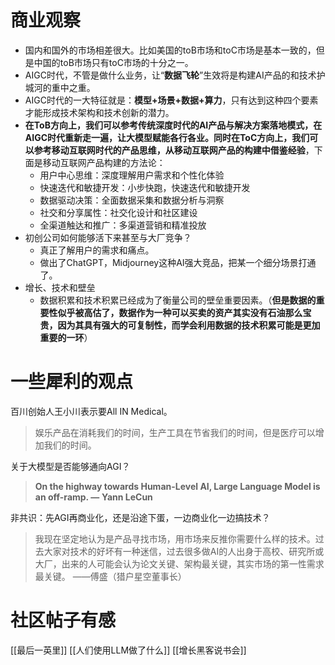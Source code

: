 # 商业观察

- 国内和国外的市场相差很大。比如美国的toB市场和toC市场是基本一致的，但是中国的toB市场只有toC市场的十分之一。
- AIGC时代，不管是做什么业务，让“**数据飞轮**”生效将是构建AI产品的和技术护城河的重中之重。
- AIGC时代的一大特征就是：**模型+场景+数据+算力**，只有达到这种四个要素才能形成技术架构和技术创新的潜力。
- **在ToB方向上，我们可以参考传统深度时代的AI产品与解决方案落地模式，在AIGC时代重新走一遍，让大模型赋能各行各业。**同时**在ToC方向上，我们可以参考移动互联网时代的产品思维，从移动互联网产品的构建中借鉴经验**，下面是移动互联网产品构建的方法论：
	- 用户中心思维：深度理解用户需求和个性化体验
	- 快速迭代和敏捷开发：小步快跑，快速迭代和敏捷开发
	- 数据驱动决策：全面数据采集和数据分析与洞察
	- 社交和分享属性：社交化设计和社区建设
	- 全渠道触达和推广：多渠道营销和精准投放
- 初创公司如何能够活下来甚至与大厂竞争？
	- 真正了解用户的需求和痛点。
	- 做出了ChatGPT，Midjourney这种AI强大竞品，把某一个细分场景打通了。
- 增长、技术和壁垒
	- 数据积累和技术积累已经成为了衡量公司的壁垒重要因素。（**但是数据的重要性似乎被高估了，数据作为一种可以买卖的资产其实没有石油那么宝贵，因为其具有强大的可复制性，而学会利用数据的技术积累可能是更加重要的一环**）

# 一些犀利的观点

百川创始人王小川表示要All IN Medical。
> 娱乐产品在消耗我们的时间，生产工具在节省我们的时间，但是医疗可以增加我们的时间。

关于大模型是否能够通向AGI？
>**On the highway towards Human-Level AI, Large Language Model is an off-ramp. —** **Yann LeCun**

非共识：先AGI再商业化，还是沿途下蛋，一边商业化一边搞技术？
>我现在坚定地认为是产品寻找市场，用市场来反推你需要什么样的技术。过去大家对技术的好坏有一种迷信，过去很多做AI的人出身于高校、研究所或大厂，出来的人可能会认为论文关键、架构最关键，其实市场的第一性需求最关键。 ——傅盛（猎户星空董事长）

# 社区帖子有感

[[最后一英里]]
[[人们使用LLM做了什么]]
[[增长黑客说书会]]
